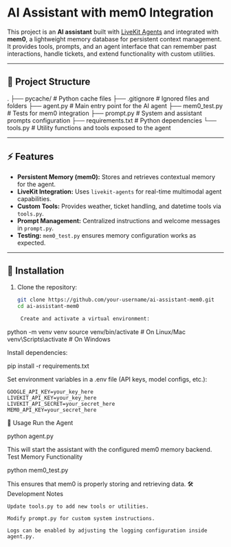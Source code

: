 # AI Assistant with mem0 Integration

This project is an **AI assistant** built with [LiveKit Agents](https://github.com/livekit/agents) and integrated with **mem0**, a lightweight memory database for persistent context management.  
It provides tools, prompts, and an agent interface that can remember past interactions, handle tickets, and extend functionality with custom utilities.

---

## 📂 Project Structure

.
├── pycache/ # Python cache files
├── .gitignore # Ignored files and folders
├── agent.py # Main entry point for the AI agent
├── mem0_test.py # Tests for mem0 integration
├── prompt.py # System and assistant prompts configuration
├── requirements.txt # Python dependencies
└── tools.py # Utility functions and tools exposed to the agent


---

## ⚡ Features

- **Persistent Memory (mem0):** Stores and retrieves contextual memory for the agent.  
- **LiveKit Integration:** Uses `livekit-agents` for real-time multimodal agent capabilities.  
- **Custom Tools:** Provides weather, ticket handling, and datetime tools via `tools.py`.  
- **Prompt Management:** Centralized instructions and welcome messages in `prompt.py`.  
- **Testing:** `mem0_test.py` ensures memory configuration works as expected.  

---

## 🔧 Installation

1. Clone the repository:

   ```bash
   git clone https://github.com/your-username/ai-assistant-mem0.git
   cd ai-assistant-mem0

    Create and activate a virtual environment:

python -m venv venv
source venv/bin/activate   # On Linux/Mac
venv\Scripts\activate      # On Windows

Install dependencies:

pip install -r requirements.txt

Set environment variables in a .env file (API keys, model configs, etc.):

    GOOGLE_API_KEY=your_key_here
    LIVEKIT_API_KEY=your_key_here
    LIVEKIT_API_SECRET=your_secret_here
    MEM0_API_KEY=your_secret_here

🚀 Usage
Run the Agent

python agent.py

This will start the assistant with the configured mem0 memory backend.
Test Memory Functionality

python mem0_test.py

This ensures that mem0 is properly storing and retrieving data.
🛠 Development Notes

    Update tools.py to add new tools or utilities.

    Modify prompt.py for custom system instructions.

    Logs can be enabled by adjusting the logging configuration inside agent.py.
